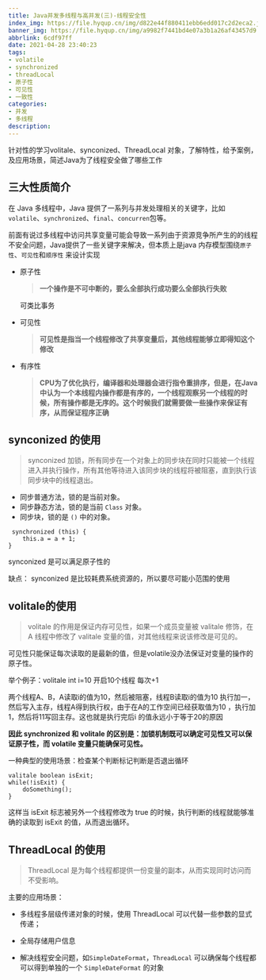 ```yaml
---
title: Java并发多线程与高并发(三)-线程安全性
index_img: https://file.hyqup.cn/img/d822e44f880411ebb6edd017c2d2eca2.jpg
banner_img: https://file.hyqup.cn/img/a9982f7441bd4e07a3b1a26af43457d9.jpg
abbrlink: 6cdf97ff
date: 2021-04-28 23:40:23
tags:
- volatile
- synchronized
- threadLocal
- 原子性
- 可见性
- 一致性
categories:
- 并发
- 多线程
description:
---
```


针对性的学习volitale、synconized、ThreadLocal 对象，了解特性，给予案例，及应用场景，简述Java为了线程安全做了哪些工作

<!-- more -->

## 三大性质简介

在 Java 多线程中，Java 提供了一系列与并发处理相关的关键字，比如`volatile`、`synchronized`、`final`、`concurren`包等。

 前面有说过多线程中访问共享变量可能会导致一系列由于资源竞争所产生的的线程不安全问题，Java提供了一些关键字来解决，但本质上是java 内存模型围绕`原子性`、`可见性`和`顺序性` 来设计实现

- 原子性

  > **一个操作是不可中断的，要么全部执行成功要么全部执行失败**

  可类比事务

- 可见性

  > **可见性是指当一个线程修改了共享变量后，其他线程能够立即得知这个修改**

- 有序性

  > **CPU为了优化执行，编译器和处理器会进行指令重排序，但是，在Java中认为一个本线程内操作都是有序的，一个线程观察另一个线程的时候，所有操作都是无序的。这个时候我们就需要做一些操作来保证有序，从而保证程序正确**

## synconized 的使用

>  synconized 加锁，所有同步在一个对象上的同步块在同时只能被一个线程进入并执行操作，所有其他等待进入该同步块的线程将被阻塞，直到执行该同步块中的线程退出。

- 同步普通方法，锁的是当前对象。
- 同步静态方法，锁的是当前 `Class` 对象。
- 同步块，锁的是 `()` 中的对象。

```
 synchronized (this) {
    this.a = a + 1;
}
```

synconized 是可以满足原子性的

缺点： synconized 是比较耗费系统资源的，所以要尽可能小范围的使用



## volitale的使用

> volitale 的作用是保证内存可见性，如果一个成员变量被 valitale 修饰，在 A 线程中修改了 valitale 变量的值，对其他线程来说该修改是可见的。

可见性只能保证每次读取的是最新的值，但是volatile没办法保证对变量的操作的原子性。

举个例子：volitale  int i=10  开启10个线程 每次+1

两个线程A、B，A读取i的值为10，然后被阻塞，线程B读取i的值为10 执行加一，然后写入主存，线程A得到执行权，由于在A的工作空间已经获取值为10 ，执行加1，然后将11写回主存。这也就是执行完后i 的值永远小于等于20的原因

**因此 synchronized 和 volitale 的区别是：加锁机制既可以确定可见性又可以保证原子性，而 volatile 变量只能确保可见性。**

一种典型的使用场景：检查某个判断标记判断是否退出循环

```
valitale boolean isExit;
while(!isExit) {
    doSomething();
}
```

这样当 isExit 标志被另外一个线程修改为 true 的时候，执行判断的线程就能够准确的读取到 isExit 的值，从而退出循环。

## ThreadLocal 的使用

>  ThreadLocal 是为每个线程都提供一份变量的副本，从而实现同时访问而不受影响。

主要的应用场景：

- 多线程多层级传递对象的时候，使用 ThreadLocal 可以代替一些参数的显式传递；

- 全局存储用户信息

- 解决线程安全问题，如`SimpleDateFormat`，`ThreadLocal` 可以确保每个线程都可以得到单独的一个 `SimpleDateFormat` 的对象

